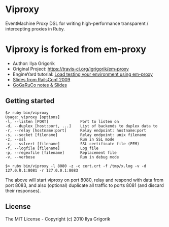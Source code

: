 # Viproxy

EventMachine Proxy DSL for writing high-performance transparent / intercepting proxies in Ruby.

# Viproxy is forked from em-proxy
- Author: Ilya Grigorik
- Original Project: https://travis-ci.org/igrigorik/em-proxy
- EngineYard tutorial: [Load testing your environment using em-proxy](http://docs.engineyard.com/em-proxy.html)
- [Slides from RailsConf 2009](http://bit.ly/D7oWB)
- [GoGaRuCo notes & Slides](http://www.igvita.com/2009/04/20/ruby-proxies-for-scale-and-monitoring/)

## Getting started

    $> ruby bin/viproxy
    Usage: viproxy [options]
    -l, --listen [PORT]              Port to listen on
    -d, --duplex [host:port, ...]    List of backends to duplex data to
    -r, --relay [hostname:port]      Relay endpoint: hostname:port
    -s, --socket [filename]          Relay endpoint: unix filename
    -z, --ssl                        Run in SSL mode
    -c, --sslcert [filename]         SSL certificate file (PEM)
    -f, --logfile [filename]         Log file
    -p, --regexfile [filename]       Replacement file
    -v, --verbose                    Run in debug mode

    $> ruby bin/viproxy -l 8080 -z -c cert.crt -f /tmp/x.log -v -d 127.0.0.1:8081 -r 127.0.0.1:8083

The above will start viproxy on port 8080, relay and respond with data from port 8083, and also (optional) duplicate all traffic to ports 8081 (and discard their responses).


## License

The MIT License - Copyright (c) 2010 Ilya Grigorik
